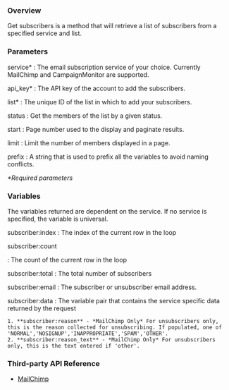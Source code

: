 ### Overview

Get subscribers is a method that will retrieve a list of subscribers from a specified service and list.


### Parameters

service*
:	The email subscription service of your choice. Currently MailChimp and CampaignMonitor are supported.

api_key*
:	The API key of the account to add the subscribers.

list*
:	The unique ID of the list in which to add your subscribers.

status
:	Get the members of the list by a given status.

start
:	Page number used to the display and paginate results.

limit
:	Limit the number of members displayed in a page.

prefix
:	A string that is used to prefix all the variables to avoid naming conflicts.

_*Required parameters_


### Variables

The variables returned are dependent on the service. If no service is specified, the variable is universal.

subscriber:index
:	The index of the current row in the loop

subscriber:count

:	The count of the current row in the loop

subscriber:total
:	The total number of subscribers	

subscriber:email
:	The subscriber or unsubscriber email address.

subscriber:data
:	The variable pair that contains the service specific data returned by the request

	1. **subscriber:reason** - *MailChimp Only* For unsubscribers only, this is the reason collected for unsubscribing. If populated, one of 'NORMAL','NOSIGNUP','INAPPROPRIATE','SPAM','OTHER'.
	2. **subscriber:reason_text** - *MailChimp Only* For unsubscribers only, this is the text entered if 'other'.
	
	
### Third-party API Reference

- [MailChimp](http://apidocs.mailchimp.com/api/1.3/listmembers.func.php)
